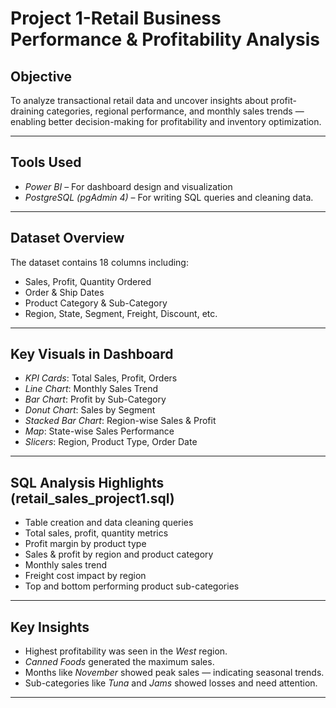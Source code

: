 # Project 1-Retail Business Performance & Profitability Analysis

## Objective
To analyze transactional retail data and uncover insights about profit-draining categories, regional performance, and monthly sales trends — enabling better decision-making for profitability and inventory optimization.

---

## Tools Used
- *Power BI* – For dashboard design and visualization
- *PostgreSQL (pgAdmin 4)* – For writing SQL queries and cleaning data.

---

## Dataset Overview
The dataset contains 18 columns including:
- Sales, Profit, Quantity Ordered
- Order & Ship Dates
- Product Category & Sub-Category
- Region, State, Segment, Freight, Discount, etc.

---

## Key Visuals in Dashboard
- *KPI Cards*: Total Sales, Profit, Orders
- *Line Chart*: Monthly Sales Trend
- *Bar Chart*: Profit by Sub-Category
- *Donut Chart*: Sales by Segment
- *Stacked Bar Chart*: Region-wise Sales & Profit
- *Map*: State-wise Sales Performance
- *Slicers*: Region, Product Type, Order Date

---

## SQL Analysis Highlights (retail_sales_project1.sql)
- Table creation and data cleaning queries
- Total sales, profit, quantity metrics
- Profit margin by product type
- Sales & profit by region and product category
- Monthly sales trend
- Freight cost impact by region
- Top and bottom performing product sub-categories

---

## Key Insights
- Highest profitability was seen in the *West* region.
- *Canned Foods* generated the maximum sales.
- Months like *November* showed peak sales — indicating seasonal trends.
- Sub-categories like *Tuna* and *Jams* showed losses and need attention.

---

